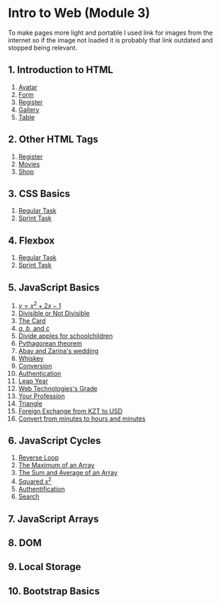 # Intro to Web (Module 3)

To make pages more light and portable I used link for images from the internet so if the image not loaded it is probably that link outdated and stopped being relevant.

## 1. Introduction to HTML

1. [Avatar](https://github.com/Bayan2019/java_html/blob/main/01_html/1_avatar.html)
2. [Form](https://github.com/Bayan2019/java_html/blob/main/01_html/2_form.html)
3. [Register](https://github.com/Bayan2019/java_html/blob/main/01_html/3_register.html)
4. [Gallery](https://github.com/Bayan2019/java_html/blob/main/01_html/4_gallery.html)
5. [Table](https://github.com/Bayan2019/java_html/blob/main/01_html/4_table.html)

## 2. Other HTML Tags

1. [Register](https://github.com/Bayan2019/java_html/blob/main/02_html/1_register.html)
2. [Movies](https://github.com/Bayan2019/java_html/blob/main/02_html/2_movies.html)
3. [Shop](https://github.com/Bayan2019/java_html/blob/main/02_html/3_shop.html)

## 3. CSS Basics

1. [Regular Task](https://github.com/Bayan2019/java_html/tree/main/03_css/Task)
2. [Sprint Task](https://github.com/Bayan2019/java_html/tree/main/03_css/SprintTask)

## 4. Flexbox

1. [Regular Task](https://github.com/Bayan2019/java_html/tree/main/04_flexbox/Task)
2. [Sprint Task](https://github.com/Bayan2019/java_html/tree/main/04_flexbox/SprintTask)

## 5. JavaScript Basics

1. [$y=x^2+2x-1$](https://github.com/Bayan2019/java_html/blob/main/05_javascript/task01.html)
2. [Divisible or Not Divisible](https://github.com/Bayan2019/java_html/blob/main/05_javascript/task02.html)
3. [The Card](https://github.com/Bayan2019/java_html/blob/main/05_javascript/task03.html)
4. [$a$, $b$, and $c$](https://github.com/Bayan2019/java_html/blob/main/05_javascript/task04.html)
5. [Divide apples for schoolchildren](https://github.com/Bayan2019/java_html/blob/main/05_javascript/task05.html)
6. [Pythagorean theorem](https://github.com/Bayan2019/java_html/blob/main/05_javascript/task08.html)
7. [Abay and Zarina's wedding](https://github.com/Bayan2019/java_html/blob/main/05_javascript/task07.html)
8. [Whiskey](https://github.com/Bayan2019/java_html/blob/main/05_javascript/task08.html)
9. [Conversion](https://github.com/Bayan2019/java_html/blob/main/05_javascript/task09.html)
10. [Authentication](https://github.com/Bayan2019/java_html/blob/main/05_javascript/task10.html)
11. [Leap Year](https://github.com/Bayan2019/java_html/blob/main/05_javascript/task11.html)
12. [Web Technologies's Grade](https://github.com/Bayan2019/java_html/blob/main/05_javascript/task12.html)
13. [Your Profession](https://github.com/Bayan2019/java_html/blob/main/05_javascript/task13.html)
14. [Triangle](https://github.com/Bayan2019/java_html/blob/main/05_javascript/task14.html)
15. [Foreign Exchange from KZT to USD](https://github.com/Bayan2019/java_html/blob/main/05_javascript/task15.html)
16. [Convert from minutes to hours and minutes](https://github.com/Bayan2019/java_html/blob/main/05_javascript/task16.html)

## 6. JavaScript Cycles

1. [Reverse Loop]()
2. [The Maximum of an Array]()
3. [The Sum and Average of an Array]()
4. [Squared $x^2$]()
5. [Authentification]()
6. [Search]()

## 7. JavaScript Arrays

## 8. DOM

## 9. Local Storage

## 10. Bootstrap Basics
